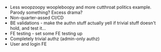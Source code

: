 
- Less woopzoopy woopleboopy and more cutthroat politics example. Parody something? Excess drama?
- Non-quarter-assed CI/CD
- BE validations - make the authn stuff actually yell if trivial stuff doesn't hold, and test it...
- FE testing - set some FE testing up
- Completely trivial authz (admin-only authz)
- User and login FE
